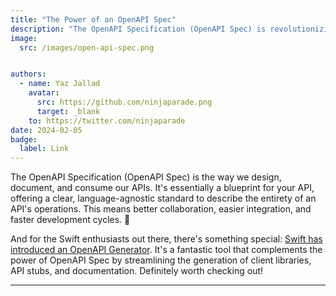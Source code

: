 ```yaml
---
title: "The Power of an OpenAPI Spec"
description: "The OpenAPI Specification (OpenAPI Spec) is revolutionizing the way we design, document, and consume our APIs."
image:
  src: /images/open-api-spec.png


authors:
  - name: Yaz Jallad
    avatar:
      src: https://github.com/ninjaparade.png
      target: _blank
    to: https://twitter.com/ninjaparade
date: 2024-02-05
badge:
  label: Link
---
```


The OpenAPI Specification (OpenAPI Spec) is the way we design, document, and consume our APIs. It's essentially a blueprint for your API, offering a clear, language-agnostic standard to describe the entirety of an API's operations. 
This means better collaboration, easier integration, and faster development cycles. 🚀

And for the Swift enthusiasts out there, there's something special: [Swift has introduced an OpenAPI Generator](https://www.swift.org/blog/introducing-swift-openapi-generator/). 
It's a fantastic tool that complements the power of OpenAPI Spec by streamlining the generation of client libraries, API stubs, and documentation. 
Definitely worth checking out!

---
